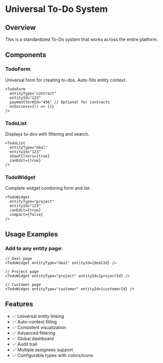 # Universal To-Do System

## Overview
This is a standardized To-Do system that works across the entire platform.

## Components

### TodoForm
Universal form for creating to-dos. Auto-fills entity context.

```tsx
<TodoForm 
  entityType="contract" 
  entityId="123" 
  paymentTermId="456" // Optional for contracts
  onSuccess={() => {}} 
/>
```

### TodoList  
Displays to-dos with filtering and search.

```tsx
<TodoList 
  entityType="deal"
  entityId="123"
  showFilters={true}
  canEdit={true}
/>
```

### TodoWidget
Complete widget combining form and list.

```tsx
<TodoWidget 
  entityType="project"
  entityId="123" 
  canEdit={true}
  compact={false}
/>
```

## Usage Examples

### Add to any entity page:
```tsx
// Deal page
<TodoWidget entityType="deal" entityId={dealId} />

// Project page  
<TodoWidget entityType="project" entityId={projectId} />

// Customer page
<TodoWidget entityType="customer" entityId={customerId} />
```

## Features
- ✅ Universal entity linking
- ✅ Auto-context filling
- ✅ Consistent visualization 
- ✅ Advanced filtering
- ✅ Global dashboard
- ✅ Audit trail
- ✅ Multiple assignees support
- ✅ Configurable types with colors/icons